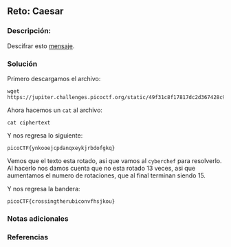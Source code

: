 ## Reto: Caesar
### Descripción:
Descifrar esto [mensaje](https://jupiter.challenges.picoctf.org/static/49f31c8f17817dc2d367428c9e5ab0bc/ciphertext).
### Solución
Primero descargamos el archivo:
```shell
wget https://jupiter.challenges.picoctf.org/static/49f31c8f17817dc2d367428c9e5ab0bc/ciphertext
```

Ahora hacemos un `cat` al archivo:
```shell
cat ciphertext
```

Y nos regresa lo siguiente:
```
picoCTF{ynkooejcpdanqxeykjrbdofgkq}
```

Vemos que el texto esta rotado, asi que vamos al `cyberchef` para resolverlo.
Al hacerlo nos damos cuenta que no esta rotado 13 veces, asi que aumentamos el numero de rotaciones, que al final terminan siendo 15.

Y nos regresa la bandera:
```flag
picoCTF{crossingtherubiconvfhsjkou}
```

### Notas adicionales
### Referencias

